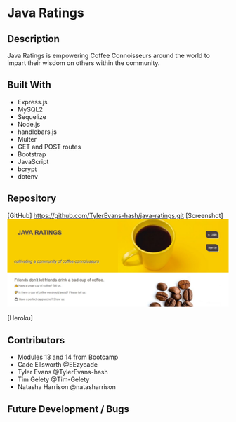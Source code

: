 # Java Ratings

## Description

Java Ratings is empowering Coffee Connoisseurs around the world to impart their wisdom on others within the community.

## Built With

- Express.js
- MySQL2
- Sequelize
- Node.js
- handlebars.js
- Multer
- GET and POST routes
- Bootstrap
- JavaScript
- bcrypt
- dotenv

## Repository

[GitHub] https://github.com/TylerEvans-hash/java-ratings.git
[Screenshot] <img src="./public/assets/img/screenshot.JPG" alt="yellow coffee cup Java Ratings Header">

[Heroku]

## Contributors

- Modules 13 and 14 from Bootcamp
- Cade Ellsworth @EEzycade
- Tyler Evans @TylerEvans-hash
- Tim Gelety @Tim-Gelety
- Natasha Harrison @natasharrison

## Future Development / Bugs
